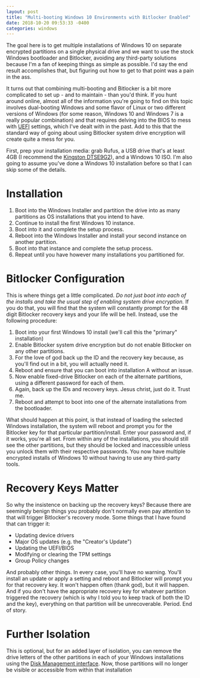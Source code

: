 ```yaml
---
layout: post
title: "Multi-booting Windows 10 Environments with Bitlocker Enabled"
date: 2018-10-20 09:53:33 -0400
categories: windows
---
```


The goal here is to get multiple installations of Windows 10 on separate encrypted partitions on a single physical drive and we want to use the stock Windows bootloader and Bitlocker, avoiding any third-party solutions because I'm a fan of keeping things as simple as possible. I'd say the end result accomplishes that, but figuring out how to get to that point was a pain in the ass.

It turns out that combining multi-booting and Bitlocker is a bit more complicated to set up - and to maintain - than you'd think. If you hunt around online, almost all of the information you're going to find on this topic involves dual-booting Windows and some flavor of Linux or two different versions of Windows (for some reason, Windows 10 and Windows 7 is a really popular combination) and that requires delving into the BIOS to mess with [UEFI](https://en.wikipedia.org/wiki/Unified_Extensible_Firmware_Interface) settings, which I've dealt with in the past. Add to this that the standard way of going about using Bitlocker system drive encryption will create quite a mess for you.

First, prep your installation media: grab Rufus, a USB drive that's at least 4GB (I recommend the [Kingston DTSE9G2](https://amzn.to/2PKgDhW)), and a Windows 10 ISO. I'm also going to assume you've done a Windows 10 installation before so that I can skip some of the details.

# Installation
1. Boot into the Windows Installer and partition the drive into as many partitions as OS installations that you intend to have.
2. Continue to install the first Windows 10 instance.
3. Boot into it and complete the setup process.
4. Reboot into the Windows Installer and install your second instance on another partition.
5. Boot into that instance and complete the setup process.
6. Repeat until you have however many installations you partitioned for.

# Bitlocker Configuration
This is where things get a little complicated. _Do not just boot into each of the installs and take the usual step of enabling system drive encryption._ If you do that, you will find that the system will constantly prompt for the 48 digit Bitlocker recovery keys and your life will be hell. Instead, use the following procedure:

1. Boot into your first Windows 10 install (we'll call this the "primary" installation)
2. Enable Bitlocker system drive encryption but do not enable Bitlocker on any other partitions.
3. For the love of god back up the ID and the recovery key because, as you'll find out in a bit, you will actually need it.
4. Reboot and ensure that you can boot into installation A without an issue.
5. Now enable fixed-drive Bitlocker on each of the alternate partitions, using a different password for each of them.
6. Again, back up the IDs and recovery keys. Jesus christ, just do it. Trust me.
7. Reboot and attempt to boot into one of the alternate installations from the bootloader.

What should happen at this point, is that instead of loading the selected Windows installation, the system will reboot and prompt you for the Bitlocker key for that particular partition/install. Enter your password and, if it works, you're all set. From within any of the installations, you should still see the other partitions, but they should be locked and inaccessible unless you unlock them with their respective passwords. You now have multiple encrypted installs of Windows 10 without having to use any third-party tools.

# Recovery Keys Matter
So why the insistence on backing up the recovery keys? Because there are seemingly benign things you probably don't normally even pay attention to that will trigger Bitlocker's recovery mode. Some things that I have found that can trigger it:

- Updating device drivers
- Major OS updates (e.g. the "Creator's Update")
- Updating the UEFI/BIOS
- Modifying or clearing the TPM settings
- Group Policy changes

And probably other things. In every case, you'll have no warning. You'll install an update or apply a setting and reboot and Bitlocker will prompt you for that recovery key. It won't happen often (thank god), but it will happen. And if you don't have the appropriate recovery key for whatever partition triggered the recovery (which is why I told you to keep track of both the ID and the key), everything on that partition will be unrecoverable. Period. End of story.

# Further Isolation
This is optional, but for an added layer of isolation, you can remove the drive letters of the other partitions in each of your Windows installations using the [Disk Management interface](https://docs.microsoft.com/en-us/windows-server/storage/disk-management/overview-of-disk-management). Now, those partitions will no longer be visible or accessible from within that installation